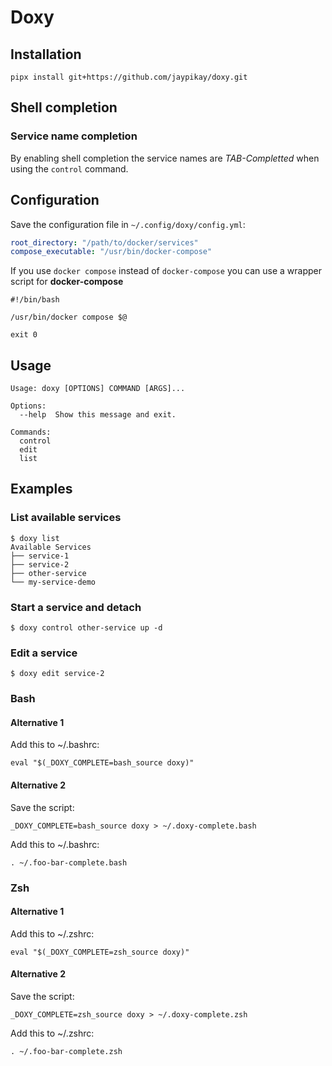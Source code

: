 # Doxy

## Installation

```shell
pipx install git+https://github.com/jaypikay/doxy.git
```

## Shell completion

### Service name completion

By enabling shell completion the service names are *TAB-Completted* when using the `control`
command.

## Configuration

Save the configuration file in `~/.config/doxy/config.yml`:
```yaml
root_directory: "/path/to/docker/services"
compose_executable: "/usr/bin/docker-compose"
```

If you use `docker compose` instead of `docker-compose` you can use a wrapper script for
**docker-compose**
```shell
#!/bin/bash

/usr/bin/docker compose $@

exit 0
```

## Usage

```
Usage: doxy [OPTIONS] COMMAND [ARGS]...

Options:
  --help  Show this message and exit.

Commands:
  control
  edit
  list
```

## Examples

### List available services
```shell
$ doxy list
Available Services
├── service-1
├── service-2
├── other-service
└── my-service-demo
```

### Start a service and detach
```shell
$ doxy control other-service up -d
```

### Edit a service
```shell
$ doxy edit service-2
```

### Bash

#### Alternative 1
Add this to ~/.bashrc:
```
eval "$(_DOXY_COMPLETE=bash_source doxy)"
```

#### Alternative 2
Save the script:
```shell
_DOXY_COMPLETE=bash_source doxy > ~/.doxy-complete.bash
```

Add this to ~/.bashrc:
```
. ~/.foo-bar-complete.bash
````

### Zsh

#### Alternative 1
Add this to ~/.zshrc:
```
eval "$(_DOXY_COMPLETE=zsh_source doxy)"
```

#### Alternative 2
Save the script:
```shell
_DOXY_COMPLETE=zsh_source doxy > ~/.doxy-complete.zsh
```

Add this to ~/.zshrc:
```
. ~/.foo-bar-complete.zsh
```
